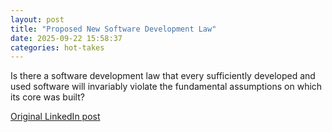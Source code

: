 ```yaml
---
layout: post
title: "Proposed New Software Development Law"
date: 2025-09-22 15:58:37
categories: hot-takes
---
```


Is there a software development law that every sufficiently developed and used software will invariably violate the fundamental assumptions on which its core was built?

[Original LinkedIn post](https://www.linkedin.com/feed/update/urn%3Ali%3Ashare%3A7375921473015726080)
